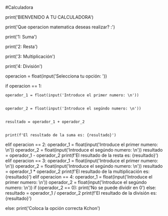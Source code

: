 #Calculadora

print('BIENVENIDO A TU CALCULADORA')

print('Que operacion matematica deseas realizar? :')

print('1: Suma')

print('2: Resta')

print('3: Multiplicación')

print('4: División')


operacion = float(input('Selecciona tu opción: '))

if operacion == 1:

    operador_1 = float(input('Introduce el primer numero: \n'))
    
    
    operador_2 = float(input('Introduce el segúndo numero: \n'))
    
    
    resultado = operador_1 + operador_2
    
    
    print(f'El resultado de la suma es: {resultado}')
elif operacion == 2:
     operador_1 = float(input('Introduce el primer numero: \n'))
     operador_2 = float(input('Introduce el segúndo numero: \n'))
     resultado = operador_1 - operador_2
     print(f'El resultado de la resta es: {resultado}')
elif operacion == 3:
     operador_1 = float(input('Introduce el primer numero: \n'))
     operador_2 = float(input('Introduce el segúndo numero: \n'))
     resultado = operador_1 * operador_2
     print(f'El resultado de la multiplicación es: {resultado}')
elif operacion == 4:
     operador_1 = float(input('Introduce el primer numero: \n'))
     operador_2 = float(input('Introduce el segúndo numero: \n'))
     if (operador_2 == 0):
         print('No se puede dividir en 0')
     else:
         resultado = operador_1 / operador_2
         print(f'El resultado de la división es: {resultado}')

else:
    print('Coloca la opción correcta Kchon')

